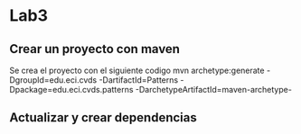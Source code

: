 # Lab3

##  Crear un proyecto con maven

Se crea el proyecto con el siguiente codigo
mvn archetype:generate -DgroupId=edu.eci.cvds -DartifactId=Patterns -Dpackage=edu.eci.cvds.patterns -DarchetypeArtifactId=maven-archetype-

## Actualizar y crear dependencias
